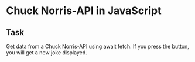 # Chuck Norris-API in JavaScript
## Task
Get data from a Chuck Norris-API using await fetch. If you press the button, you will get a new joke displayed.
